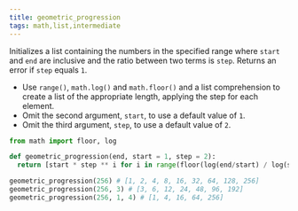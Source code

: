 ```yaml
---
title: geometric_progression
tags: math,list,intermediate
---
```


Initializes a list containing the numbers in the specified range where `start` and `end` are inclusive and the ratio between two terms is `step`.
Returns an error if `step` equals `1`.

- Use `range()`, `math.log()` and `math.floor()` and a list comprehension to create a list of the appropriate length, applying the step for each element.
- Omit the second argument, `start`, to use a default value of `1`.
- Omit the third argument, `step`, to use a default value of `2`.

```py
from math import floor, log

def geometric_progression(end, start = 1, step = 2):
  return [start * step ** i for i in range(floor(log(end/start) / log(step)) + 1)]
```

```py
geometric_progression(256) # [1, 2, 4, 8, 16, 32, 64, 128, 256]
geometric_progression(256, 3) # [3, 6, 12, 24, 48, 96, 192]
geometric_progression(256, 1, 4) # [1, 4, 16, 64, 256]
```
